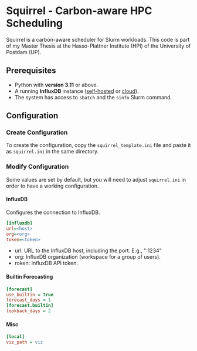 # Squirrel - Carbon-aware HPC Scheduling

Squirrel is a carbon-aware scheduler for Slurm workloads. This code is part of my Master Thesis at the Hasso-Plattner Institute (HPI) of the University of Postdam (UP).

## Prerequisites

- Python with **version 3.11** or above.
- A running **InfluxDB** instance ([self-hosted](https://github.com/influxdata/influxdb) or [cloud](https://www.influxdata.com/get-influxdb/)).
- The system has access to `sbatch` and the `sinfo` Slurm command.

## Configuration

### Create Configuration
To create the configuration, copy the `squirrel_template.ini` file and paste it as `squirrel.ini` in the same directory.

### Modify Configuration
Some values are set by default, but you will need to adjust `squirrel.ini` in order to have a working configuration.

#### InfluxDB
Configures the connection to InfluxDB.
```ini
[influxdb]
url=<host>
org=<org>
token=<token>
```
- url: URL to the InfluxDB host, including the port. E.g., "<host>:1234"
- org: InfluxDB organization (workspace for a group of users).
- roken: InfluxDB API token.

#### Builtin Forecasting

```ini
[forecast]
use_builtin = True
forecast_days = 1
[forecast.builtin]
lookback_days = 2
```

#### Misc
```ini
[local]
viz_path = viz
```